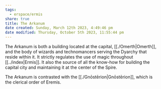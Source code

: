 ```yaml
---
tags:
  - erspace/ermis
share: true
title: The Arkanum
date created: Sunday, March 12th 2023, 4:49:46 pm
date modified: Thursday, October 5th 2023, 11:55:44 pm
---
```


The Arkanum is both a building located at the capital, [[./Omerth|Omerth]], and the body of wizards and technomancers serving the Dyarchy that reside within it. It strictly regulates the use of magic throughout [[../index|Ermis]]. It also the source of all the know-how for building the capital city and maintaining it at the center of the Spire.

The Arkanum is contrasted with the [[./Gnōstērion|Gnōstērion]], which is the clerical order of Eremis.
